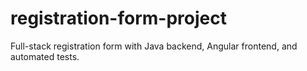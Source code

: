 # registration-form-project
Full-stack registration form with Java backend, Angular frontend, and automated tests.
